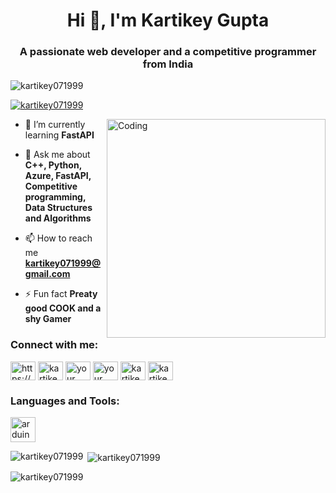 
<h1 align="center">Hi 👋, I'm Kartikey Gupta</h1>
<h3 align="center">A passionate web developer and a competitive programmer from India</h3>

<p align="left"> <img src="https://komarev.com/ghpvc/?username=kartikey071999&label=Profile%20views&color=0e75b6&style=flat" alt="kartikey071999" /> </p>

<p align="left"> <a href="https://github.com/ryo-ma/github-profile-trophy"><img src="https://github-profile-trophy.vercel.app/?username=kartikey071999" alt="kartikey071999" /></a> </p>

<img align="right" alt="Coding" width="350" src="https://i.pinimg.com/originals/e8/f4/53/e8f453469a3ec97ecd354df465d73913.gif">

- 🌱 I’m currently learning **FastAPI**

- 💬 Ask me about **C++, Python, Azure, FastAPI, Competitive programming, Data Structures and Algorithms**

- 📫 How to reach me **kartikey071999@gmail.com**

- ⚡ Fun fact **Preaty good COOK and a shy Gamer**

<h3 align="left">Connect with me:</h3>
<p align="left">
<a href="https://www.linkedin.com/in/kartikey-gupta-035a67186/" target="blank"><img align="center" src="https://raw.githubusercontent.com/rahuldkjain/github-profile-readme-generator/master/src/images/icons/Social/linked-in-alt.svg" alt="https://www.linkedin.com/in/kartikey-gupta-035a67186/" height="30" width="40" /></a>
<a href="[your kaggle]" target="blank"><img align="center" src="https://raw.githubusercontent.com/rahuldkjain/github-profile-readme-generator/master/src/images/icons/Social/kaggle.svg" alt="kartikey071999" height="30" width="40" /></a>
<a href="[your codechef]" target="blank"><img align="center" src="https://cdn.jsdelivr.net/npm/simple-icons@3.1.0/icons/codechef.svg" alt="your codechef" height="30" width="40" /></a>
<a href="[your codeforces]" target="blank"><img align="center" src="https://raw.githubusercontent.com/rahuldkjain/github-profile-readme-generator/master/src/images/icons/Social/codeforces.svg" alt="your codeforces" height="30" width="40" /></a>
<a href="[your leetcode]" target="blank"><img align="center" src="https://raw.githubusercontent.com/rahuldkjain/github-profile-readme-generator/master/src/images/icons/Social/leet-code.svg" alt="kartikey071999" height="30" width="40" /></a>
<a href="[your geeksforgeeks]" target="blank"><img align="center" src="https://raw.githubusercontent.com/rahuldkjain/github-profile-readme-generator/master/src/images/icons/Social/geeks-for-geeks.svg" alt="kartikey071999" height="30" width="40" /></a>
</p>

<h3 align="left">Languages and Tools:</h3>
<p align="left"> <a href="https://www.arduino.cc/" target="_blank" rel="noreferrer"> <img src="https://cdn.worldvectorlogo.com/logos/arduino-1.svg" alt="arduino" width="40" height="40"/> </a> 
<!-- Add your preferred tools and languages here -->
</p>

<p><img align="left" src="https://github-readme-stats.vercel.app/api/top-langs?username=kartikey071999&show_icons=true&locale=en&layout=compact" alt="kartikey071999" /></p>

<p>&nbsp;<img align="center" src="https://github-readme-stats.vercel.app/api?username=kartikey071999&show_icons=true&locale=en" alt="kartikey071999" /></p>

<p><img align="center" src="https://github-readme-streak-stats.herokuapp.com/?user=kartikey071999&" alt="kartikey071999" /></p>
